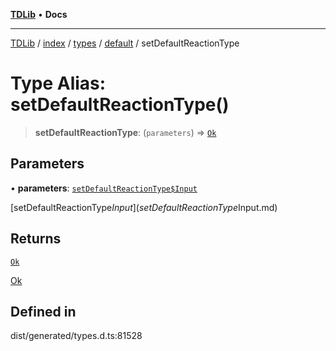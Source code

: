 [**TDLib**](../../../../../../README.md) • **Docs**

***

[TDLib](../../../../../../modules.md) / [index](../../../../../README.md) / [types](../../../README.md) / [default](../README.md) / setDefaultReactionType

# Type Alias: setDefaultReactionType()

> **setDefaultReactionType**: (`parameters`) => [`Ok`](Ok.md)

## Parameters

• **parameters**: [`setDefaultReactionType$Input`](setDefaultReactionType$Input.md)

[setDefaultReactionType$Input](setDefaultReactionType$Input.md)

## Returns

[`Ok`](Ok.md)

[Ok](Ok.md)

## Defined in

dist/generated/types.d.ts:81528
